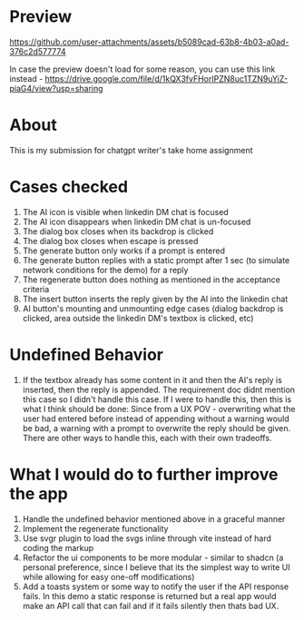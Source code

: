 # Preview

https://github.com/user-attachments/assets/b5089cad-63b8-4b03-a0ad-376c2d577774

In case the preview doesn't load for some reason, you can use this link
instead -
https://drive.google.com/file/d/1kQX3fvFHorIPZN8uc1TZN9uYiZ-piaG4/view?usp=sharing

# About

This is my submission for chatgpt writer's take home assignment

# Cases checked

1. The AI icon is visible when linkedin DM chat is focused
1. The AI icon disappears when linkedin DM chat is un-focused
1. The dialog box closes when its backdrop is clicked
1. The dialog box closes when escape is pressed
1. The generate button only works if a prompt is entered
1. The generate button replies with a static prompt after 1 sec (to simulate
   network conditions for the demo) for a reply
1. The regenerate button does nothing as mentioned in the acceptance criteria
1. The insert button inserts the reply given by the AI into the linkedin chat
1. AI button's mounting and unmounting edge cases (dialog backdrop is clicked,
   area outside the linkedin DM's textbox is clicked, etc)

# Undefined Behavior

1. If the textbox already has some content in it and then the AI's reply is
   inserted, then the reply is appended. The requirement doc didnt mention this
   case so I didn't handle this case. If I were to handle this, then this is
   what I think should be done: Since from a UX POV - overwriting what the user
   had entered before instead of appending without a warning would be bad, a
   warning with a prompt to overwrite the reply should be given. There are other
   ways to handle this, each with their own tradeoffs.

# What I would do to further improve the app

1. Handle the undefined behavior mentioned above in a graceful manner
1. Implement the regenerate functionality
1. Use svgr plugin to load the svgs inline through vite instead of hard coding
   the markup
1. Refactor the ui components to be more modular - similar to shadcn (a personal
   preference, since I believe that its the simplest way to write UI while
   allowing for easy one-off modifications)
1. Add a toasts system or some way to notify the user if the API response fails.
   In this demo a static response is returned but a real app would make an API call
   that can fail and if it fails silently then thats bad UX.
